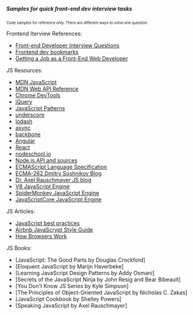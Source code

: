 ##### Samples for quick front-end dev interview tasks
<sub><sup> Code samples for reference only. There are different ways to solve one question.</sub></sup>


Frontend Iterview References:
* [Front-end Developer Interview Questions](https://github.com/darcyclarke/Front-end-Developer-Interview-Questions)
* [Frontend dev bookmarks](https://github.com/dypsilon/frontend-dev-bookmarks)
* [Getting a Job as a Front-End Web Developer](http://blog.danielna.com/getting-a-job-as-a-front-end-web-developer.html)

JS Resources:
* [MDN JavaScript](https://developer.mozilla.org/en-US/docs/Web/JavaScript)
* [MDN Web API Reference](https://developer.mozilla.org/en-US/docs/Web/Reference/API)
* [Chrome DevTools](https://developer.chrome.com/devtools)
* [jQuery](https://jquery.com/)
* [JavaScript Patterns](http://shichuan.github.io/javascript-patterns/)
* [underscore](http://underscorejs.org/)
* [lodash](https://lodash.com/)
* [async](https://github.com/caolan/async)
* [backbone](http://backbonejs.org/)
* [Angular](https://angularjs.org/)
* [React](https://facebook.github.io/react/)
* [nodeschool.io](http://nodeschool.io/)
* [Node.js API and sources](https://nodejs.org/api/)
* [ECMAScript Language Specification](https://people.mozilla.org/~jorendorff/es6-draft.html)
* [ECMA-262 Dmitry Soshnikov Blog](http://dmitrysoshnikov.com/)
* [Dr. Axel Rauschmayer JS blog](http://www.2ality.com/)
* [V8 JavaScript Engine](https://code.google.com/p/v8/)
* [SpiderMonkey JavaScript Engine](https://developer.mozilla.org/en-US/docs/Mozilla/Projects/SpiderMonkey)
* [JavaScriptCore JavaScript Engine](http://trac.webkit.org/wiki/JavaScriptCore)

JS Articles:
* [JavaScript best practices](https://docs.webplatform.org/wiki/tutorials/javascript_best_practices)
* [Airbnb JavaScrypt Style Guide](https://github.com/airbnb/javascript)
* [How Browsers Work](http://www.html5rocks.com/en/tutorials/internals/howbrowserswork/)

JS Books:
* [JavaScript: The Good Parts by Douglas Crockford]
* [Eloquent JavaScript by Marijn Haverbeke]
* [Learning JavaScript Design Patterns by Addy Osmani]
* [Secrets of the JavaScript Ninja by John Resig and Bear Bibeault]
* [You Don't Know JS Series by Kyle Simpson]
* [The Principles of Object-Oriented JavaScript by Nicholas C. Zakas]
* [JavaScript Cookbook by Shelley Powers]
* [Speaking JavaScript by Axel Rauschmayer]

